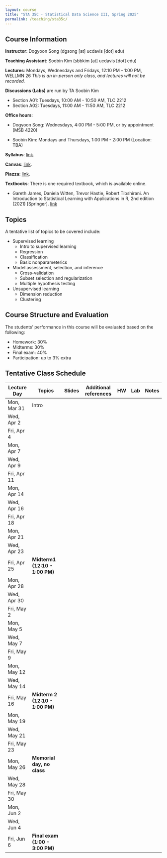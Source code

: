 ```yaml
---
layout: course
title: "STA 35C - Statistical Data Science III, Spring 2025"
permalink: /teaching/sta35c/
---
```


## Course Information

**Instructor**: Dogyoon Song (dgsong [at] ucdavis [dot] edu)

**Teaching Assistant**: Soobin Kim (sbbkim [at] ucdavis [dot] edu)

**Lectures**: Mondays, Wednesdays and Fridays, 12:10 PM - 1:00 PM, WELLMN 26
*This is an in-person only class, and lectures will not be recorded.*

**Discussions (Labs)** are run by TA Soobin Kim 
* Section A01: Tuesdays, 10:00 AM - 10:50 AM, TLC 2212
* Section A02: Tuesdays, 11:00 AM - 11:50 AM, TLC 2212



**Office hours**:
* Dogyoon Song: Wednesdays, 4:00 PM - 5:00 PM, or by appointment (MSB 4220)

* Soobin Kim: Mondays and Thursdays, 1:00 PM - 2:00 PM (Location: TBA)


**Syllabus**: [link](files/STA035C_Spring2025_Syllabus.pdf).


**Canvas**: [link](https://canvas.ucdavis.edu/courses/975009).


**Piazza**: [link](https://piazza.com/ucdavis/spring2025/sta035csq2025/home).


**Textbooks**: 
There is one required textbook, which is available online.
* Gareth James, Daniela Witten, Trevor Hastie, Robert Tibshirani.  An Introduction to Statistical Learning
with Applications in R, 2nd edition (2021) [Springer].  [link](https://link.springer.com/book/10.1007/978-1-0716-1418-1)




## Topics
A tentative list of topics to be covered include:
* Supervised learning
  - Intro to supervised learning
  - Regression
  - Classification
  - Basic nonparameterics
* Model assessment, selection, and inference
  - Cross-validation
  - Subset selection and regularization
  - Multiple hypothesis testing
* Unsupervised learning
  - Dimension reduction
  - Clustering

## Course Structure and Evaluation
The students’ performance in this course will be evaluated based on the following:
* Homework: 30%
* Midterms: 30%
* Final exam: 40%
* Participation: up to 3% extra


## Tentative Class Schedule


Lecture Day | Topics | Slides | Additional references  | HW | Lab | Notes
--- | --- | --- | --- | --- | --- | --- 
Mon, Mar 31 | Intro | ||||
Wed, Apr 2 ||||||
Fri, Apr 4 ||||||
Mon, Apr 7 ||||||
Wed, Apr 9 ||||||
Fri, Apr 11 ||||||
Mon, Apr 14 ||||||
Wed, Apr 16 ||||||
Fri, Apr 18 ||||||
Mon, Apr 21 ||||||
Wed, Apr 23 ||||||
Fri, Apr 25 | **Midterm1 (12:10 - 1:00 PM)** |||||
Mon, Apr 28 ||||||
Wed, Apr 30 ||||||
Fri, May 2 ||||||
Mon, May 5 ||||||
Wed, May 7 ||||||
Fri, May 9 ||||||
Mon, May 12 ||||||
Wed, May 14 ||||||
Fri, May 16 | **Midterm 2  (12:10 - 1:00 PM)** |||||
Mon, May 19 ||||||
Wed, May 21 ||||||
Fri, May 23 ||||||
Mon, May 26 | **Memorial day, no class** |||||
Wed, May 28 ||||||
Fri, May 30 ||||||
Mon, Jun 2 ||||||
Wed, Jun 4 ||||||
Fri, Jun 6 | **Final exam (1:00 - 3:00 PM)** |||||
